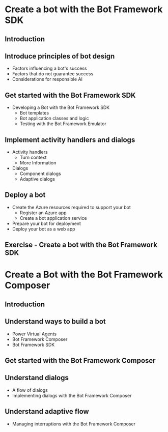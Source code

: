 # Create a bot with the Bot Framework SDK
## Introduction
## Introduce principles of bot design
  - Factors influencing a bot's success
  - Factors that do not guarantee success
  - Considerations for responsible AI
## Get started with the Bot Framework SDK
  - Developing a Bot with the Bot Framework SDK
    - Bot templates
    - Bot application classes and logic
    - Testing with the Bot Framework Emulator
## Implement activity handlers and dialogs
  - Activity handlers
    - Turn context
    - More Information
  - Dialogs
    - Component dialogs
    - Adaptive dialogs
## Deploy a bot
  - Create the Azure resources required to support your bot
    - Register an Azure app
    - Create a bot application service
  - Prepare your bot for deployment
  - Deploy your bot as a web app
## Exercise - Create a bot with the Bot Framework SDK

# Create a Bot with the Bot Framework Composer
## Introduction
## Understand ways to build a bot
  - Power Virtual Agents
  - Bot Framework Composer
  - Bot Framework SDK
## Get started with the Bot Framework Composer
## Understand dialogs
  - A flow of dialogs
  - Implementing dialogs with the Bot Framework Composer
## Understand adaptive flow
  - Managing interruptions with the Bot Framework Composer